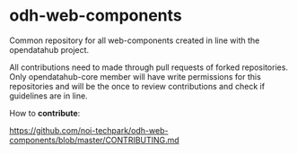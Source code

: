 # odh-web-components
Common repository for all web-components created in line with the opendatahub project.

All contributions need to made through pull requests of forked repositories. Only opendatahub-core member will have write permissions for this repositories and will be the once to review contributions and check if guidelines are in line.

How to **contribute**:

https://github.com/noi-techpark/odh-web-components/blob/master/CONTRIBUTING.md
